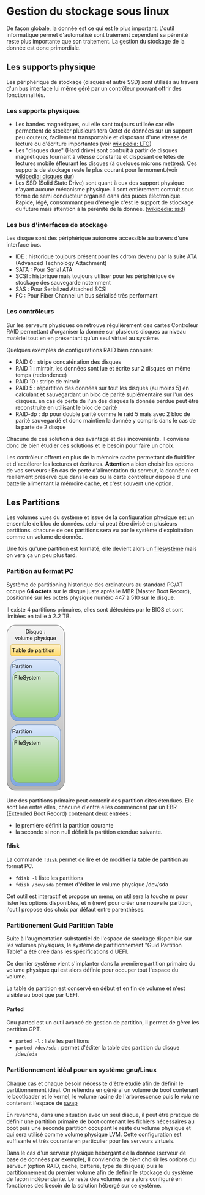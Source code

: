 # Gestion du stockage sous linux

De façon globale, la donnée est ce qui est le plus important. L'outil informatique permet d'automatisé sont traiement cependant sa pérénité reste plus importante que son traitement.
La gestion du stockage de la donnée est donc primordiale.

## Les supports physique

Les périphérique de stockage (disques et autre SSD) sont utilisés au travers d'un bus interface lui même géré par un contrôleur pouvant offrir des fonctionnalités.

### Les supports physiques

* Les bandes magnétiques, oui elle sont toujours utilisée car elle permettent de stocker plusieurs tera Octet de données sur un support peu couteux, facilement transportable et disposant d'une vitesse de lecture ou d'écriture importantes (voir [wikipedia: LTO](https://fr.wikipedia.org/wiki/Linear_Tape-Open))
* Les "disques dure" (Hard drive) sont contruit à partir de disques magnétiques tournant à vitesse constante et disposant de têtes de lectures mobile éfleurant les disques (à quelques microns mettres). Ces supports de stockage reste le plus courant pour le moment.(voir [wikipedia: disques dur](https://fr.wikipedia.org/wiki/Disque_dur))
* Les SSD (Solid State Drive) sont quant à eux des support physique n'ayant aucune mécanisme physique. il sont entièrement contruit sous forme de semi conducteur organisé dans des puces éléctronique. Rapide, légé, consommant peu d'énergie c'est le support de stiockage du future mais attention à la pérénité de la donnée. ([wikipedia: ssd](https://fr.wikipedia.org/wiki/Solid-state_drive))

### Les bus d'interfaces de stockage

Les disque sont des périphérique autonome accessible au travers d'une interface bus.

* IDE : historique toujours présent pour les cdrom devenu par la suite ATA (Advanced Technology Attachment)
* SATA : Pour Serial ATA
* SCSI : historique mais toujours utiliser pour les périphérique de stockage des sauvegarde notemment
* SAS : Pour Serialized Attached SCSI
* FC : Pour Fiber Channel un bus sérialisé très performant

### Les contrôleurs

Sur les serveurs physiques on retrouve régulièrement des cartes Controleur RAID permettant d'organiser la donnée sur plusieurs disques au niveau matériel tout en en présentant qu'un seul virtuel au système.

Quelques exemples de configurations RAID bien connues:

* RAID 0 : stripe concaténation des disques
* RAID 1 : mirroir, les données sont lue et écrite sur 2 disques en même temps (redondence)
* RAID 10 : stripe de mirroir
* RAID 5 : répartition des données sur tout les disques (au moins 5) en calculant et sauvegardant un bloc de parité suplémentaire sur l'un des disques. en cas de perte de l'un des disques la donnée perdue peut être reconstruite en utilisant le bloc de parité
* RAID-dp : dp pour double parité comme le raid 5 mais avec 2 bloc de parité sauvegardé et donc maintien la donnée y compris dans le cas de la parte de 2 disque

Chacune de ces solution à des avantage et des incovénients. Il conviens donc de bien étudier ces solutions et le besoin pour faire un choix.

Les contrôleur offrent en plus de la mémoire cache permettant de fluidifier et d'accèlerer les lectures et écritures.
**Attention** a bien choisir les options de vos serveurs : En cas de perte d'alimentation du serveur, la donnée n'est réellement préservé que dans le cas ou la carte contrôleur dispose d'une batterie alimentant la mémoire cache, et c'est souvent une option.

## Les Partitions

Les volumes vues du système et issue de la configuration physique est un ensemble de bloc de données. celui-ci peut être divisé en plusieurs partitions. chacune de ces partitions sera vu par le système d'exploitation comme un volume de donnée.

Une fois qu'une partition est formaté, elle devient alors un [filesystème](./filesystem.md) mais on vera ça un peu plus tard.

### Partition au format PC

Système de partitioning historique des ordinateurs au standard PC/AT occupe **64 octets** sur le disque juste après le MBR (Master Boot Record), positionné sur les octets physique numéro 447 à 510 sur le disque.

Il existe 4 partitions primaires, elles sont détectées par le BIOS et sont limitées en taille à 2.2 TB.

![partitions](./images/partitions.png)

Une des partitions primaire peut contenir des partition dites étendues. Elle sont liée entre elles, chacune d'entre elles commencent par un EBR (Extended Boot Record) contenant deux entrées :

* le première définit la partition courante
* la seconde si non null définit la partition etendue suivante.

#### fdisk

La commande `fdisk` permet de lire et de modifier la table de partition au format PC.

* `fdisk -l` liste les partitions
* `fdisk /dev/sda` permet d'éditer le volume physique /dev/sda

Cet outil est interactif et propose un menu, on utilisera la touche m pour lister les options disponibles, et n (new) pour créer une nouvelle partition, l'outil propose des choix par défaut entre parenthèses.  

### Partitionement Guid Partition Table

Suite à l'augmentation substantiel de l'espace de stockage disponible sur les volumes physiques, le système de partitionnement "Guid Partition Table" a été créé dans les spécifications d'UEFI.

Ce dernier système vient s'implanter dans la première partition primaire du volume physique qui est alors définie pour occuper tout l'espace du volume.

La table de partition est conservé en début et en fin de volume et n'est visible au boot que par UEFI.

#### Parted

Gnu parted est un outil avancé de gestion de partition, il permet de gèrer les partition GPT.

* `parted -l` : liste les partitions
* `parted /dev/sda` : permet d'éditer la table des partition du disque /dev/sda

### Partitionnement idéal pour un système gnu/Linux

Chaque cas et chaque besoin nécessite d'être étudié afin de définir le partitionnement idéal. On retiendra en général un volume de boot contenant le bootloader et le kernel, le volume racine de l'arborescence puis le volume contenant l'espace de [swap](./definitions.md#swap)

En revanche, dans une situation avec un seul disque, il peut être pratique de définir une partition primaire de boot contenant les fichiers nécessaires au boot puis une seconde partition occupant le reste du volume physique et qui sera utilisé comme volume physique LVM. Cette configuration est suffisante et très courante en particulier pour les serveurs virtuels.

Dans le cas d'un serveur physique hébergant de la donnée (serveur de base de données par exemple), Il conviendra de bien choisir les options du serveur (option RAID, cache, batterie, type de disques) puis le partitionnement du premier volume afin de definir le stockage du système de façon indépendante. Le reste des volumes sera alors configuré en fonctiones des besoin de la solution hébergé sur ce système.
